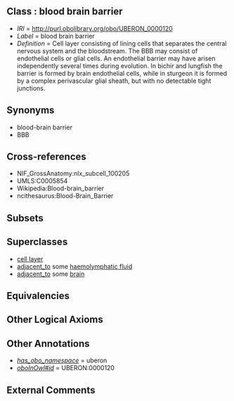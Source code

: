
## Class : blood brain barrier

 * *IRI* = http://purl.obolibrary.org/obo/UBERON_0000120
 * *Label* = blood brain barrier
 * *Definition* = Cell layer consisting of lining cells that separates the central nervous system and the bloodstream. The BBB may consist of endothelial cells or glial cells. An endothelial barrier may have arisen independently several times during evolution. In bichir and lungfish the barrier is formed by brain endothelial cells, while in sturgeon it is formed by a complex perivascular glial sheath, but with no detectable tight junctions.

## Synonyms

 * blood-brain barrier
 * BBB

## Cross-references

 * NIF_GrossAnatomy:nlx_subcell_100205
 * UMLS:C0005854
 * Wikipedia:Blood-brain_barrier
 * ncithesaurus:Blood-Brain_Barrier

## Subsets


## Superclasses

 * [cell layer](../../UBERON/19/UBERON_0000119.md)
 * [adjacent_to](../../RO/20/RO_0002220.md) some [haemolymphatic fluid](../../UBERON/79/UBERON_0000179.md)
 * [adjacent_to](../../RO/20/RO_0002220.md) some [brain](../../UBERON/55/UBERON_0000955.md)

## Equivalencies


## Other Logical Axioms


## Other Annotations

 * *[has_obo_namespace](../../ce/oboInOwl#hasOBONamespace.md)* = uberon
 * *[oboInOwl#id](../../id/oboInOwl#id.md)* = UBERON:0000120

## External Comments

